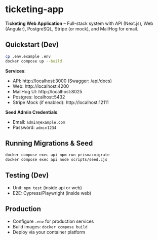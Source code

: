 # ticketing-app

**Ticketing Web Application** – Full-stack system with API (Next.js), Web (Angular), PostgreSQL, Stripe (or mock), and MailHog for email.

## Quickstart (Dev)
```bash
cp .env.example .env
docker compose up --build
```

**Services**:
- API: http://localhost:3000 (Swagger: /api/docs)
- Web: http://localhost:4200
- MailHog UI: http://localhost:8025
- Postgres: localhost:5432
- Stripe Mock (if enabled): http://localhost:12111

**Seed Admin Credentials**:
- Email: `admin@example.com`
- Password: `admin1234`

## Running Migrations & Seed
```bash
docker compose exec api npm run prisma:migrate
docker compose exec api node scripts/seed.cjs
```

## Testing (Dev)
- Unit: `npm test` (inside api or web)
- E2E: Cypress/Playwright (inside web)

## Production
- Configure `.env` for production services
- Build images: `docker compose build`
- Deploy via your container platform

